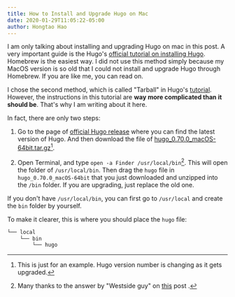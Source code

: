 ```yaml
---
title: How to Install and Upgrade Hugo on Mac
date: 2020-01-29T11:05:22-05:00
author: Hongtao Hao
---
```

I am only talking about installing and upgrading Hugo on mac in this post. A very important guide is the Hugo's [official tutorial on installing Hugo](https://gohugo.io/getting-started/installing/#macos). Homebrew is the easiest way. I did not use this method simply because my MacOS version is so old that I could not install and upgrade Hugo through Homebrew. If you are like me, you can read on. 

I chose the second method, which is called "Tarball" in Hugo's [tutorial](https://gohugo.io/getting-started/installing/#macos). However, the instructions in this tutorial are **way more complicated than it should be**. That's why I am writing about it here. 

In fact, there are only two steps:

1. Go to the page of [official Hugo release](https://github.com/gohugoio/hugo/releases) where you can find the latest version of Hugo. And then download the file of [hugo_0.70.0_macOS-64bit.tar.gz](https://github.com/gohugoio/hugo/releases/download/v0.70.0/hugo_0.70.0_macOS-64bit.tar.gz)[^1].

2. Open Terminal, and type `open -a Finder /usr/local/bin`[^2]. This will open the folder of `/usr/local/bin`. Then drag the `hugo` file in `hugo_0.70.0_macOS-64bit` that you just downloaded and unzipped into the `/bin` folder. If you are upgrading, just replace the old one. 

If you don't have `/usr/local/bin`, you can first go to `/usr/local` and create the `bin` folder by yourself.  

To make it clearer, this is where you should place the `hugo` file:

```bash
└── local
    └── bin
        └── hugo
```


[^1]: This is just for an example. Hugo version number is changing as it gets upgraded. 
[^2]: Many thanks to the answer by "Westside guy" on [this](https://forums.macrumors.com/threads/how-do-you-find-folders-like-usr-local-bin-in-finder.99576/) post .